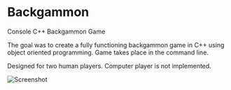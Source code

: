 # Backgammon
Console C++ Backgammon Game

The goal was to create a fully functioning backgammon game in C++ using object oriented programming. Game takes place in the command line.

Designed for two human players. Computer player is not implemented. 

![Screenshot](https://github.com/emperorwiseman/Backgammon/blob/master/docs/backgammonscreenshot.PNG?raw=true)
